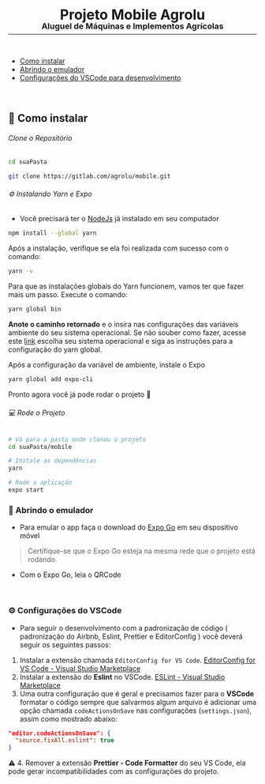 <div style="text-align: center;">
  <h1 style="line-height: 0">
    Projeto Mobile Agrolu
  </h1>
  <h3 style="line-height: 0">
    Aluguel de Máquinas e Implementos Agrícolas
  </h3>
</div>

***
</br>

* [Como instalar](#construction_worker-como-instalar)
* [Abrindo o emulador](#iphone-abrindo-o-emulador)
* [Configurações do VSCode para desenvolvimento](#gear-configurações-do-vscode)

</br>

## :construction_worker: Como instalar

###### Clone o Repositório

```bash
cd suaPasta

git clone https://gitlab.com/agrolu/mobile.git
```


###### :gear:  Instalando Yarn e Expo

- Você precisará ter o [NodeJs](https://nodejs.org/en/) já instalado em seu computador

```bash
npm install --global yarn
```

Após a instalação, verifique se ela foi realizada com sucesso com o comando:

```bash
yarn -v
```

Para que as instalações globais do Yarn funcionem, vamos ter que fazer mais um passo. Execute o comando:

```bash
yarn global bin
```

**Anote o caminho retornado** e o insira nas configurações das variáveis ambiente do seu sistema operacional. Se não souber como fazer, acesse este [link](https://react-native.rocketseat.dev/) escolha seu sistema operacional e siga as instruções para a configuração do yarn global.

Após a configuração da variável de ambiente, instale o Expo

```bash
yarn global add expo-cli
```

Pronto agora você já pode rodar o projeto :tada:

###### 💻 Rode o Projeto

```bash
# Vá para a pasta onde clonou o projeto
cd suaPasta/mobile

# Instale as dependências
yarn

# Rode a aplicação
expo start
```

### :iphone: Abrindo o emulador

- Para emular o app faça o download do [Expo Go](https://expo.dev/client) em seu dispositivo móvel

> Certifique-se que o Expo Go esteja na mesma rede que o projeto está rodando.

- Com o Expo Go, leia o QRCode

</br>

### :gear: Configurações do VSCode

- Para seguir o desenvolvimento com a padronização de código ( padronização do Airbnb, Eslint, Prettier e EditorConfig ) você deverá seguir os seguintes passos:

1. Instalar a extensão chamada `EditorConfig for VS Code`. [EditorConfig for VS Code - Visual Studio Marketplace](https://marketplace.visualstudio.com/items?itemName=EditorConfig.EditorConfig)
2. Instalar a extensão do **Eslint** no VSCode. [ESLint - Visual Studio Marketplace](https://marketplace.visualstudio.com/items?itemName=dbaeumer.vscode-eslint)
3. Uma outra configuração que é geral e precisamos fazer para o **VSCode** formatar o código sempre que salvarmos algum arquivo é adicionar uma opção chamada `codeActionsOnSave` nas configurações (`settings.json`), assim como mostrado abaixo:

```json
"editor.codeActionsOnSave": {
  "source.fixAll.eslint": true
}
```

⚠️ 4.  Remover a extensão **Prettier - Code Formatter** do seu VS Code, ela pode gerar incompatibilidades com as configurações do projeto.
